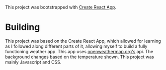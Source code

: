 This project was bootstrapped with [Create React App](https://github.com/facebook/create-react-app).

# Building
This project was based on the Create React App, which allowed for learning as I followed along different parts of it, allowing myself to build a fully functioning weather app. This app uses [openweathermap.org's](https://openweathermap.org/) api. The background changes based on the temperature shown. This project was mainly Javascript and CSS. 
